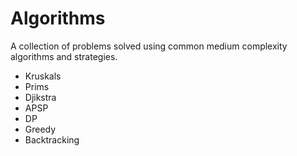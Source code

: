 # Algorithms

A collection of problems solved using common medium complexity algorithms and strategies.

* Kruskals
* Prims
* Djikstra
* APSP
* DP
* Greedy
* Backtracking

